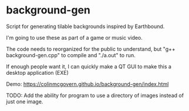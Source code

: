 # background-gen
Script for generating tilable backgrounds inspired by Earthbound.

I'm going to use these as part of a game or music video. 

The code needs to reorganized for the public to understand, but "g++ background-gen.cpp" to compile and "./a.out" to run.

If enough people want it, I can quickly make a QT GUI to make this a desktop application (EXE)

Demo:
https://colinmcgovern.github.io/background-gen/index.html


TODO:
Add the ability for program to use a directory of images instead of just one image.
